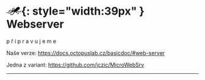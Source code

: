 # ![logo](img/logo_small.png){: style="width:39px" } Webserver


p ř i p r a v u j e m e 


Naše verze:
https://docs.octopuslab.cz/basicdoc/#web-server


Jedna z variant:
https://github.com/jczic/MicroWebSrv

---

